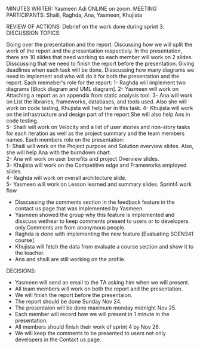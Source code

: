 MINUTES WRITER: Yasmeen Adi ONLINE on zoom.
MEETING PARTICIPANTS: Shaili, Raghda, Ana, Yasmeen, Khujista

REVIEW OF ACTIONS:
Debrief on the work done during sprint 3.
DISCUSSION TOPICS:

Going over the presentation and the report.
Discussing how we will split the work of the report and the presentation respectivly.
In the presentation, there are 10 slides that need working so each member will work on 2 slides.
Disscussing that we need to finish the report before the presentation.
Giving deadlines when each task will be done.
Disscussing how many diagrams we need to implement and who will do it for both the presentation and the report.
Each  memeber's role for the report:
1- Raghda will implement two diagrams [Block diagram and UML diagram].
2- Yasmeen will work on Attaching a report as an appendix from static analysis tool.
3- Ana will work on List the libraries, frameworks, databases, and tools used. Also she will work on code testing, Khujista will help her in this task.
4- Khujista will work on the infrastructure and design part of the report.She will also help Ans in code testing.  
5- Shaili will work on Velocity and a list of user stories and non-story tasks for each iteration as well as the project summary and the team members names.
Each members role on the presentation:  
1- Shaili will work on the Project purpose and Solution overview slides. Also, she will help Ana with the burndown chart.    
2- Ana will work on user benefits and project Overview slides.  
3- Khujista will work on the Competitive edge and Frameworks employed slides.  
4- Raghda will work on overall architecture  slide.  
5- Yasmeen will work on Lesson learned and summary slides. 
Sprint4 work flow
- Disscussing the comments section in the feedback feature in the contact us page that was implemented by Yasmeen.  
- Yasmeen showed the group why this feature is implemented and disscuss wethear to keep comments present to users or to developers only.Comments are from anonymous people.   
- Raghda is done with implementing the new feature [Evaluating SOEN341 course].    
- Khujista will fetch the data from evaluate a course section and show it to the teacher.    
- Ana and shaili are still working on the profile.  

DECISIONS:  
- Yasmeen will send an email to the TA asking him when we will present.  
- All team members will work on both the report and the presentation.  
- We will finish the report before the presentaion.  
- The report should be done Sunday Nov 24.  
- The presentaion will be done maximum monday midnight Nov 25.  
- Each member will record how we will present in 1 minute in the presentation.  
- All members should finish their work of sprint 4 by Nov 26.
- We will keep the comments to be presented to users not only developers in the Contact us page. 
  

